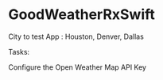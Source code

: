 # GoodWeatherRxSwift

City to test App : Houston, Denver, Dallas

Tasks: 

Configure the Open Weather Map
API Key
